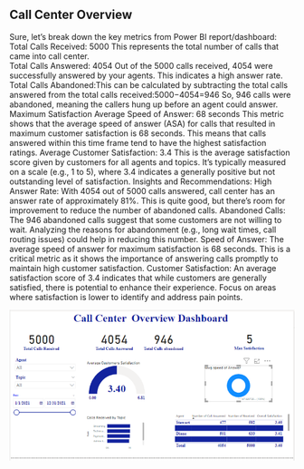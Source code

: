 ## Call Center Overview 
Sure, let’s break down the key metrics from  Power BI report/dashboard:
Total Calls Received: 5000
This represents the total number of calls that came into  call center.              
Total Calls Answered: 4054
Out of the 5000 calls received, 4054 were successfully answered by your agents. This indicates a high answer rate.
Total Calls Abandoned:This can be calculated by subtracting the total calls answered from the total calls received:5000−4054=946
So, 946 calls were abandoned, meaning the callers hung up before an agent could answer.
Maximum Satisfaction Average Speed of Answer: 68 seconds
This metric shows that the average speed of answer (ASA) for calls that resulted in maximum customer satisfaction is 68 seconds. This means that calls answered within this time frame tend to have the highest satisfaction ratings.
Average Customer Satisfaction: 3.4
This is the average satisfaction score given by customers for all agents and topics. It’s typically measured on a scale (e.g., 1 to 5), where 3.4 indicates a generally positive but not outstanding level of satisfaction.
Insights and Recommendations:
High Answer Rate: With 4054 out of 5000 calls answered, call center has an answer rate of approximately 81%. This is quite good, but there’s room for improvement to reduce the number of abandoned calls.
Abandoned Calls: The 946 abandoned calls suggest that some customers are not willing to wait. Analyzing the reasons for abandonment (e.g., long wait times, call routing issues) could help in reducing this number.
Speed of Answer: The average speed of answer for maximum satisfaction is 68 seconds. This is a critical metric as it shows the importance of answering calls promptly to maintain high customer satisfaction.
Customer Satisfaction: An average satisfaction score of 3.4 indicates that while customers are generally satisfied, there is potential to enhance their experience. Focus on areas where satisfaction is lower to identify and address pain points.

 
![call center](https://github.com/Namtanga/Data-Analytics-Projects/blob/main/Call%20Center%20Analysis.PNG)
